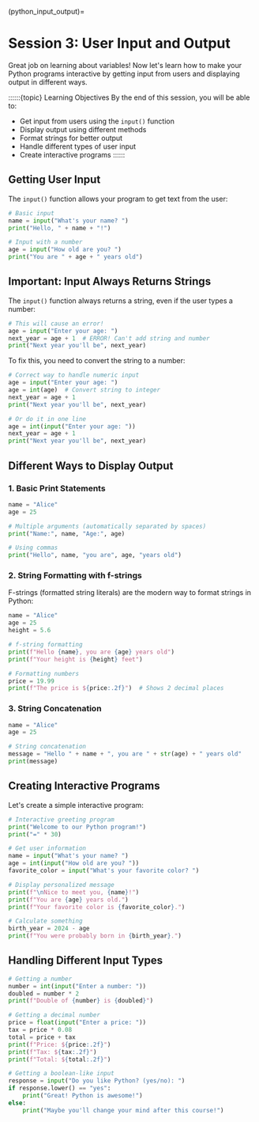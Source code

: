 (python_input_output)=
# Session 3: User Input and Output

Great job on learning about variables! Now let's learn how to make your Python programs interactive by getting input from users and displaying output in different ways.

::::::{topic} Learning Objectives
By the end of this session, you will be able to:
- Get input from users using the `input()` function
- Display output using different methods
- Format strings for better output
- Handle different types of user input
- Create interactive programs
::::::

## Getting User Input

The `input()` function allows your program to get text from the user:

```python
# Basic input
name = input("What's your name? ")
print("Hello, " + name + "!")

# Input with a number
age = input("How old are you? ")
print("You are " + age + " years old")
```

## Important: Input Always Returns Strings

The `input()` function always returns a string, even if the user types a number:

```python
# This will cause an error!
age = input("Enter your age: ")
next_year = age + 1  # ERROR! Can't add string and number
print("Next year you'll be", next_year)
```

To fix this, you need to convert the string to a number:

```python
# Correct way to handle numeric input
age = input("Enter your age: ")
age = int(age)  # Convert string to integer
next_year = age + 1
print("Next year you'll be", next_year)

# Or do it in one line
age = int(input("Enter your age: "))
next_year = age + 1
print("Next year you'll be", next_year)
```

## Different Ways to Display Output

### 1. Basic Print Statements

```python
name = "Alice"
age = 25

# Multiple arguments (automatically separated by spaces)
print("Name:", name, "Age:", age)

# Using commas
print("Hello", name, "you are", age, "years old")
```

### 2. String Formatting with f-strings

F-strings (formatted string literals) are the modern way to format strings in Python:

```python
name = "Alice"
age = 25
height = 5.6

# f-string formatting
print(f"Hello {name}, you are {age} years old")
print(f"Your height is {height} feet")

# Formatting numbers
price = 19.99
print(f"The price is ${price:.2f}")  # Shows 2 decimal places
```

### 3. String Concatenation

```python
name = "Alice"
age = 25

# String concatenation
message = "Hello " + name + ", you are " + str(age) + " years old"
print(message)
```

## Creating Interactive Programs

Let's create a simple interactive program:

```python
# Interactive greeting program
print("Welcome to our Python program!")
print("=" * 30)

# Get user information
name = input("What's your name? ")
age = int(input("How old are you? "))
favorite_color = input("What's your favorite color? ")

# Display personalized message
print(f"\nNice to meet you, {name}!")
print(f"You are {age} years old.")
print(f"Your favorite color is {favorite_color}.")

# Calculate something
birth_year = 2024 - age
print(f"You were probably born in {birth_year}.")
```

## Handling Different Input Types

```python
# Getting a number
number = int(input("Enter a number: "))
doubled = number * 2
print(f"Double of {number} is {doubled}")

# Getting a decimal number
price = float(input("Enter a price: "))
tax = price * 0.08
total = price + tax
print(f"Price: ${price:.2f}")
print(f"Tax: ${tax:.2f}")
print(f"Total: ${total:.2f}")

# Getting a boolean-like input
response = input("Do you like Python? (yes/no): ")
if response.lower() == "yes":
    print("Great! Python is awesome!")
else:
    print("Maybe you'll change your mind after this course!")
```

